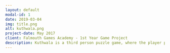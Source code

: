 ```yaml
---
layout: default
modal-id: 1
date: 2019-03-04
img: title.png
alt: kuthwala.png
project-date: May 2017
client: Falmouth Games Academy - 1st Year Game Project
description: Kuthwala is a third person puzzle game, where the player plays as two different animals, a Bear and a Panther. The game was based around native American folklore and thus had an art style to match. The press kit can be downloaded here:https://drive.google.com/open?id=1bg5nOr326a-JOuttSeKq6lwA0KF9NPVP
---
```


